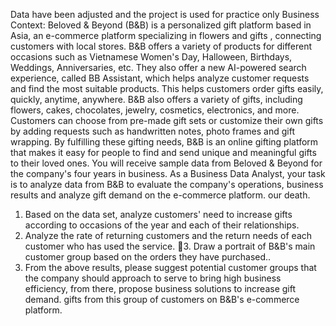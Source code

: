 Data have been adjusted and the project is used for practice only 
Business Context: Beloved & Beyond (B&B) is a personalized gift platform based in Asia, an e-commerce platform specializing in flowers and gifts , connecting customers with local stores. B&B offers a variety of products for different occasions such as Vietnamese Women's Day, Halloween, Birthdays, Weddings, Anniversaries, etc. They also offer a new AI-powered search experience, called BB Assistant, which helps analyze customer requests and find the most suitable products. This helps customers order gifts easily, quickly, anytime, anywhere.
B&B also offers a variety of gifts, including flowers, cakes, chocolates, jewelry, cosmetics, electronics, and more. Customers can choose from pre-made gift sets or customize their own gifts by adding requests such as handwritten notes, photo frames and gift wrapping. By fulfilling these gifting needs, B&B is an online gifting platform that makes it easy for people to find and send unique and meaningful gifts to their loved ones.
You will receive sample data from Beloved & Beyond for the company's four years in business. As a Business Data Analyst, your task is to analyze data from B&B to evaluate the company's operations, business results and analyze gift demand on the e-commerce platform. our death.
1. Based on the data set, analyze customers' need to increase gifts according to occasions of the year and each of their relationships.
2. Analyze the rate of returning customers and the return needs of each customer who has used the service.
3. Draw a portrait of B&B's main customer group based on the orders they have purchased..
4. From the above results, please suggest potential customer groups that the company should approach to serve to bring high business efficiency, from there, propose business solutions to increase gift demand. gifts from this group of customers on B&B's e-commerce platform.
